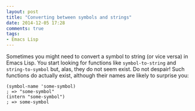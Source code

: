 ```yaml
---
layout: post
title: "Converting between symbols and strings"
date: 2014-12-05 17:28
comments: true
tags:
- Emacs Lisp
---
```


Sometimes you might need to convert a symbol to string (or vice versa) in Emacs Lisp. You start
looking for functions like `symbol-to-string` and `string-to-symbol` but, alas, they do not seem exist.
Do not despair! Such functions do actually exist, although their names are likely to surprise you:

``` elisp
(symbol-name 'some-symbol)
; => "some-symbol"
(intern "some-symbol")
; => some-symbol
```

